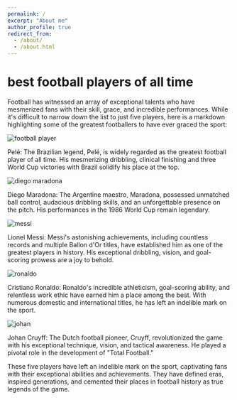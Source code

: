 ```yaml
---
permalink: /
excerpt: "About me"
author_profile: true
redirect_from: 
  - /about/
  - /about.html
---
```


<h1>best football players of all time</h1>







 Football has witnessed an array of exceptional talents who have mesmerized fans with their skill, grace, and incredible performances. While it's difficult to narrow down the list to just five players, here is a markdown highlighting some of the greatest footballers to have ever graced the sport:

![football player](https://upload.wikimedia.org/wikipedia/commons/5/5e/Pele_con_brasil_%28cropped%29.jpg)










 

 Pelé: The Brazilian legend, Pelé, is widely regarded as the greatest football player of all time. His mesmerizing dribbling, clinical finishing and three World Cup victories with Brazil solidify his place at the top.




![diego maradona](https://static01.nyt.com/images/2020/12/01/opinion/01rotulo-01/01rotulo-01-mediumSquareAt3X.jpg)


 

 Diego Maradona: The Argentine maestro, Maradona, possessed unmatched ball control, audacious dribbling skills, and an unforgettable presence on the pitch. His performances in the 1986 World Cup remain legendary.


![messi](https://cdn.britannica.com/35/238335-050-2CB2EB8A/Lionel-Messi-Argentina-Netherlands-World-Cup-Qatar-2022.jpg)

 

 Lionel Messi: Messi's astonishing achievements, including countless records and multiple Ballon d'Or titles, have established him as one of the greatest players in history. His exceptional dribbling, vision, and goal-scoring prowess are a joy to behold.


![ronaldo](https://e0.365dm.com/17/12/2048x1152/skysports-cristiano-ronaldo-real-madrid-football_4178227.jpg?20171209155617)
 

 Cristiano Ronaldo: Ronaldo's incredible athleticism, goal-scoring ability, and relentless work ethic have earned him a place among the best. With numerous domestic and international titles, he has left an indelible mark on the sport.


![johan](https://assets.goal.com/v3/assets/bltcc7a7ffd2fbf71f5/blt6208719b8aa55c7f/62fed65e81992935c2e84852/jq2yyzvabv761039zb60jy9u4.jpg?auto=webp&format=pjpg&width=3840&quality=60)
 

 Johan Cruyff: The Dutch football pioneer, Cruyff, revolutionized the game with his exceptional technique, vision, and tactical awareness. He played a pivotal role in the development of "Total Football."


 These five players have left an indelible mark on the sport, captivating fans with their exceptional abilities and achievements. They have defined eras, inspired generations, and cemented their places in football history as true legends of the game.
